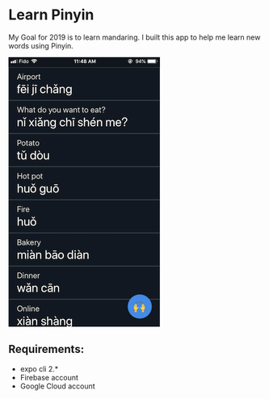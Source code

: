 # Learn Pinyin

My Goal for 2019 is to learn mandaring. I built this app to help me learn new words using Pinyin.

![screenshot](https://github.com/danielravina/learn-pinyin/raw/master/assets/screen-shot.png)

## Requirements:
- expo cli 2.*
- Firebase account
- Google Cloud account
